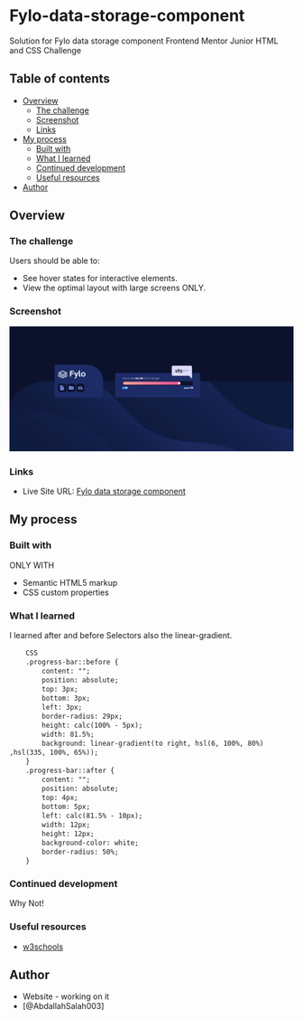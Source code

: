 # Fylo-data-storage-component
Solution for Fylo data storage component Frontend Mentor Junior HTML and CSS Challenge

## Table of contents

- [Overview](#overview)
  - [The challenge](#the-challenge)
  - [Screenshot](#screenshot)
  - [Links](#links)
- [My process](#my-process)
  - [Built with](#built-with)
  - [What I learned](#what-i-learned)
  - [Continued development](#continued-development)
  - [Useful resources](#useful-resources)
- [Author](#author)


## Overview

### The challenge

Users should be able to:

- See hover states for interactive elements.
- View the optimal layout with large screens ONLY.

### Screenshot

![](ScreenShot.png)

### Links

- Live Site URL: [Fylo data storage component](https://abdallahsalah003.github.io/Fylo-data-storage-component/)

## My process

### Built with
ONLY WITH
- Semantic HTML5 markup
- CSS custom properties

### What I learned
I learned after and before Selectors also the linear-gradient.
```
    CSS
    .progress-bar::before {
        content: "";
        position: absolute;
        top: 3px;
        bottom: 3px;
        left: 3px;
        border-radius: 29px;
        height: calc(100% - 5px);
        width: 81.5%;
        background: linear-gradient(to right, hsl(6, 100%, 80%)  ,hsl(335, 100%, 65%));
    }
    .progress-bar::after {
        content: "";
        position: absolute;
        top: 4px;
        bottom: 5px;
        left: calc(81.5% - 10px);
        width: 12px;
        height: 12px;
        background-color: white;
        border-radius: 50%;
    }
```

### Continued development
Why Not!
### Useful resources
- [w3schools](https://www.w3schools.com/howto/howto_css_image_overlay_title.asp)

## Author

- Website - working on it
- [@AbdallahSalah003]
